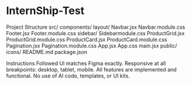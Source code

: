 # InternShip-Test

Project Structure
src/
  components/
   layout/
     Navbar.jsx
     Navbar.module.css
     Footer.jsx
     Footer.module.css
    sidebar/
      Sidebarmodule.css
    ProductGrid.jsx
    ProductGrid.module.css
    ProductCard.jsx
    ProductCard.module.css
    Pagination.jsx
    Pagination.module.css
  App.jsx
  App.css
  main.jsx
public/
  icons/
README.md
package.json

Instructions Followed
UI matches Figma exactly.
Responsive at all breakpoints: desktop, tablet, mobile.
All features are implemented and functional.
No use of AI code, templates, or UI kits.

